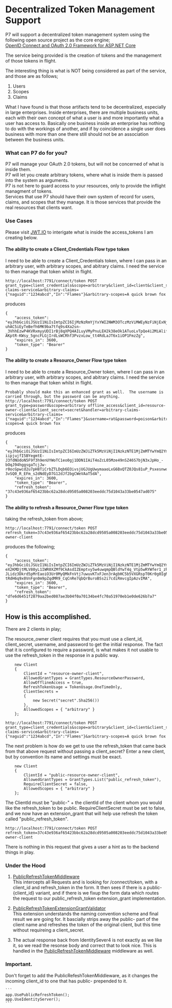 # Decentralized Token Management Support

P7 will support a decentralized token management system using the following open source project as the core engine;  
[OpenID Connect and OAuth 2.0 Framework for ASP.NET Core](https://github.com/IdentityServer/IdentityServer4)  

The service being provided is the creation of tokens and the management of those tokens in flight.  

The interesting thing is what is NOT being considered as part of the service, and those are as follows;  
1. Users  
2. Scopes  
3. Claims  

What I have found is that those artifacts tend to be decentralized, especially in large enterprises.  Inside enterprises, there are multiple business units, each with their own concept of what a user is and more importantly what a user has access to.  Basically one business inside an enterprise has nothing to do with the workings of another, and if by coincidence a single user does business with more than one there still should not be an association between the business units.

### What can P7 do for you?  
P7 will manage your OAuth 2.0 tokens, but will not be concerned of what is inside them.   
P7 will let you create arbitrary tokens, where what is inside them is passed into the system as arguments.  
P7 is not here to guard access to your resources, only to provide the inflight managment of tokens.  
Services that use P7 should have their own system of record for users, claims, and scopes that they manage.  It is those services that provide the real resources that clients want.

### Use Cases

Please visit [JWT.IO](https://jwt.io/) to interigate what is inside the access_tokens I am creating below.

#### The ability to create a Client_Credentials Flow type token
I need to be able to create a Client_Credentials token, where I can pass in an arbitrary user, with arbitrary scopes, and abitrary claims.  I need the service to then manage that token whilst in flight.
```
http://localhost:7791/connect/token POST
grant_type=client_credentials&scope=arbitrary&client_id=client&client_secret=secret&handler=arbitrary-claims-service&arbitrary-claims={"naguid":"1234abcd","In":"Flames"}&arbitrary-scopes=A quick brown fox
```
produces
```
{
    "access_token": "eyJhbGciOiJSUzI1NiIsImtpZCI6IjMzNzRmYjYxYWI2NWM3OTczMzViMWEyNzFiNjExNjE2IiwidHlwIjoiSldUIn0.eyJuYmYiOjE0ODg1NTkzMTAsImV4cCI6MTQ4ODU2MjkxMCwiaXNzIjoiaHR0cDovL2xvY2FsaG9zdDo3NzkxIiwiYXVkIjpbImh0dHA6Ly9sb2NhbGhvc3Q6Nzc5MS9yZXNvdXJjZXMiLCJhcmJpdHJhcnkiXSwiY2xpZW50X2lkIjoiY2xpZW50IiwibmFndWlkIjoiMTIzNGFiY2QiLCJJbiI6IkZsYW1lcyIsInNjb3BlIjpbImFyYml0cmFyeSIsIkEiLCJxdWljayIsImJyb3duIiwiZm94Il19.C0C8qD1vO9hzbmLKqvjhQ5p4b-uhAC5iEyTeBefh6MK9ba7tfq9s4Xa2sn-_3VhhEzwP4KVRxmyyUDI1rBj8qXPQ4AILuyVMyPnuLEH2k38eOk1ATuoLvTpQe4i2MiAlifymvxW2nbJhjH35928U5khL_7Pp7sG4mGyRD4ldFe544z7DLChhaCfWo6eVEjZfP02DnOsrWTx5o40E_EF9T8U1SOixdIkkSsCofnroNGjBpYh4CS4Ja_8c8UZKznDQ5KSQuaskgrqLn5840dzboo0Cyv-AKptR-KWsy_5gncFLGjIrdLsWCRhf3PvzxLow_tt4RdLaJT6x1iOP1FmzZg",
    "expires_in": 3600,
    "token_type": "Bearer"
}
```
#### The ability to create a Resource_Owner Flow type token
I need to be able to create a Resource_Owner token, where I can pass in an arbitrary user, with arbitrary scopes, and abitrary claims.  I need the service to then manage that token whilst in flight.

``` 
Probably should make this an enhanced grant as well.  The username is carried through, but the password can be anything.
http://localhost:7791/connect/token POST
grant_type=password&scope=arbitrary offline_access&client_id=resource-owner-client&client_secret=secret&handler=arbitrary-claims-service&arbitrary-claims={"naguid":"1234abcd","In":"Flames"}&username=rat&password=poison&arbitrary-scopes=A quick brown fox
```
produces
```
{
    "access_token": "eyJhbGciOiJSUzI1NiIsImtpZCI6ImUzZWJiZTk5MzViNjI1NzkzNTE1MjZmMTYwYmQ2YmE2IiwidHlwIjoiSldUIn0.eyJuYmYiOjE0ODkxNzE3NjcsImV4cCI6MTQ4OTE3NTM2NywiaXNzIjoiaHR0cDovL2xvY2FsaG9zdDo3NzkxIiwiYXVkIjpbImh0dHA6Ly9sb2NhbGhvc3Q6Nzc5MS9yZXNvdXJjZXMiLCJhcmJpdHJhcnkiXSwiY2xpZW50X2lkIjoicmVzb3VyY2Utb3duZXItY2xpZW50Iiwic3ViIjoicmF0IiwiYXV0aF90aW1lIjoxNDg5MTcxNzY3LCJpZHAiOiJsb2NhbCIsIm5hZ3VpZCI6IjEyMzRhYmNkIiwiSW4iOiJGbGFtZXMiLCJzY29wZSI6WyJhcmJpdHJhcnkiLCJvZmZsaW5lX2FjY2VzcyIsIkEiLCJxdWljayIsImJyb3duIiwiZm94Il0sImFtciI6WyJwd2QiXX0.qqFwGOb36pxgcoxuxQ_91mU7a4nu_95krUu21AkdXBoeKFSyKVsvEV_vf3CHtpBV_0pxSocHZD-iipjujfI5BYegmtE-J3fdNUdoN5F9f3h9enUYWoTC1eo0gj1DDN1IAiT4oZcL05Mze49nSZ46S7bjN3xJpHo_-bOqJ94hggsgaTcjJw-r0ocGpwcd2u7pH8TiCrbZTLDqb6EOivsjUGJUgUwymaaoLxG6BxQTZ0JQs81uP_Psxesnwdolp6kj4PUc4OCx3FN8XOqAYQi2o_BHVsUvy_4Jq3teVxUrbWp2s-3vSQ0_R_EFm_s2dNdEyD7G12dJf2bgCWeVAaT5dA",
    "expires_in": 3600,
    "token_type": "Bearer",
    "refresh_token": "37c43e936af65423bbc62a28dcd9505a008203eeddc75d1043a33be0547ad075"
}
```
#### The ability to refresh a Resource_Owner Flow type token

taking the refresh_token from above;
```
http://localhost:7791/connect/token POST
refresh_token=37c43e936af65423bbc62a28dcd9505a008203eeddc75d1043a33be0547ad075&client_id=resource-owner-client
```
produces the following;
```
{
    "access_token": "eyJhbGciOiJSUzI1NiIsImtpZCI6ImUzZWJiZTk5MzViNjI1NzkzNTE1MjZmMTYwYmQ2YmE2IiwidHlwIjoiSldUIn0.eyJuYmYiOjE0ODkxNzE4NTUsImV4cCI6MTQ4OTE3NTQ1NSwiaXNzIjoiaHR0cDovL2xvY2FsaG9zdDo3NzkxIiwiYXVkIjpbImh0dHA6Ly9sb2NhbGhvc3Q6Nzc5MS9yZXNvdXJjZXMiLCJhcmJpdHJhcnkiXSwiY2xpZW50X2lkIjoicmVzb3VyY2Utb3duZXItY2xpZW50Iiwic3ViIjoicmF0IiwiYXV0aF90aW1lIjoxNDg5MTcxNzY3LCJpZHAiOiJsb2NhbCIsIm5hZ3VpZCI6IjEyMzRhYmNkIiwiSW4iOiJGbGFtZXMiLCJzY29wZSI6WyJhcmJpdHJhcnkiLCJvZmZsaW5lX2FjY2VzcyIsIkEiLCJxdWljayIsImJyb3duIiwiZm94Il0sImFtciI6WyJwd2QiXX0.UiL89PR35QiB-eX2KMDjtMLV80yL1IWR0XZMf9CkAsdIZEmptvy5w4uwqmpQBldYwT4q_Vtp5wRYWfer1_zhf3YCY5lQ21S-JLidz3Dkrd5pMrEaoiO3Ur0MyQMkFnVtj7uwuvKTxFJen3rAgbHC5b5VXGRspT0Kr0g0IgNh7EQWLdA_p6MAa5r4S9yXlkNHwz1rmTPBOB1a0zOZumMZYNZ5JmTI26dwGtUC0n5IlJB7NqD4O_4LZSlCOFJZwm2AqAJoCjylqKkOLvlv8YaQyL6-tRdH6q9x0VnFgn0m9pZqdMR9_CqCnRe7qbQrBuroBSs2i7cdiRmvcgIpAzvIMA",
    "expires_in": 3600,
    "token_type": "Bearer",
    "refresh_token": "dfe6d6451f2879aa2bed087ae3b04f0a70134be4fc70a51970eb1e0de626b7a7"
}
```

## How is this accomplished.

There are 2 clients in play;
         
The resource_owner client requires that you must use a client_id, client_secret, username, and password to get the initial response.
The fact that it is configured to require a password, is what makes it not usable to use the refresh_token in the response in a public way.
```
    new Client
    {
        ClientId = "resource-owner-client",
        AllowedGrantTypes = GrantTypes.ResourceOwnerPassword,
        AllowOfflineAccess = true,
        RefreshTokenUsage = TokenUsage.OneTimeOnly,
        ClientSecrets =
        {
            new Secret("secret".Sha256())
        },
        AllowedScopes = { "arbitrary" }
    };

```
```
http://localhost:7791/connect/token POST
grant_type=client_credentials&scope=arbitrary&client_id=client&client_secret=secret&handler=arbitrary-claims-service&arbitrary-claims={"naguid":"1234abcd","In":"Flames"}&arbitrary-scopes=A quick brown fox
```

The next problem is how do we get to use the refresh_token that came back from that above request without passing a client_secret?
Enter a new client, but by convention its name and settings must be exact.
```
    new Client
    {
        ClientId = "public-resource-owner-client",
        AllowedGrantTypes = GrantTypes.List("public_refresh_token"),
        RequireClientSecret = false,
        AllowedScopes = { "arbitrary" }
    };

```
The ClientId must be "public-" + the clientId of the client whom you would like the refresh_token to be public.
RequireClientSecret must be set to false, and we now have an extension_grant that will help use refresh the token called "public_refresh_token".  
```
http://localhost:7791/connect/token POST
refresh_token=37c43e936af65423bbc62a28dcd9505a008203eeddc75d1043a33be0547ad075&client_id=resource-owner-client
```
There is nothing in this request that gives a user a hint as to the backend things in play.

### Under the Hood
1. [PublicRefreshTokenMiddleware](../src/P7.IdentityServer4.Common/Middleware/PublicRefreshTokenMiddleware.cs)  
This intercepts all Requests and is looking for /connect/token, with a client_id and refresh_token in the form.   It then sees if there is a public-{client_id} variant, and if there is we fixup the form data which routes the request to our public_refresh_token extension_grant implementation.  
2. [PublicRefreshTokenExtensionGrantValidator](../src/P7.IdentityServer4.Common/ExtensionGrantValidator/PublicRefreshTokenExtensionGrantValidator.cs)    
This extension understands the naming convention scheme and final result we are going for.  It bascially strips away the public- part of the client name and refreshes the token of the original client, but this time without requireing a client_secret.

3. The actual response back from IdentitySever4 is not exactly as we like it, so we read the resonse body and correct that to look nice.  This is handled in the [PublicRefreshTokenMiddleware](../src/P7.IdentityServer4.Common/Middleware/PublicRefreshTokenMiddleware.cs) middleware as well.

### Important.
Don't forget to add the PublicRefeshTokenMiddleware, as it changes the incoming client_id to one that has public- prepended to it.

    ```
    app.UsePublicRefreshToken();
    app.UseIdentityServer();
    ```
    
